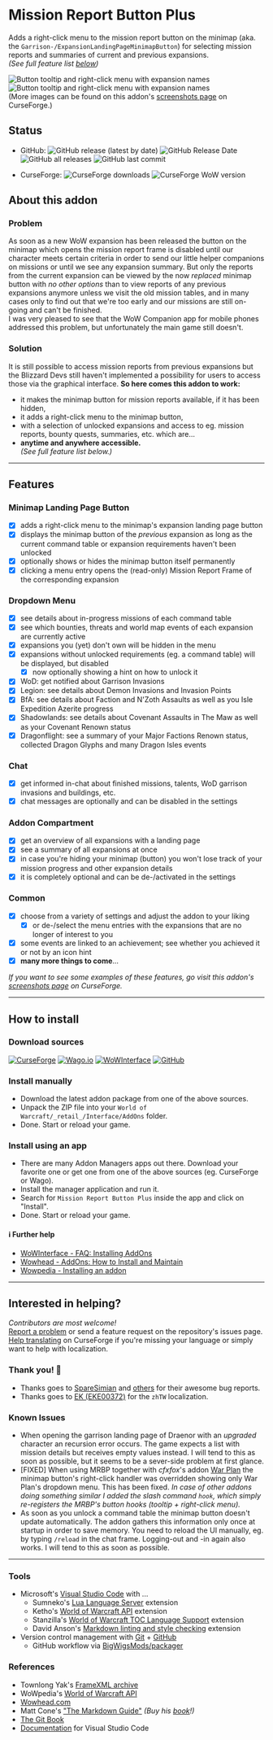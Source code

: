 # Mission Report Button Plus

Adds a right-click menu to the mission report button on the minimap (aka. the `Garrison-/ExpansionLandingPageMinimapButton`) for selecting mission reports and summaries of current and previous expansions.  
*(See full feature list [below](#features))*

![Button tooltip and right-click menu with expansion names](https://raw.githubusercontent.com/erglo/mission-report-button-plus/main/.screenshots/mbrp_tooltip-dropdown_df-winter.jpg "Button tooltip and right-click menu with expansion names")
![Button tooltip and right-click menu with expansion names](https://raw.githubusercontent.com/erglo/mission-report-button-plus/main/.screenshots/mrbp_menu-tooltip_df-summary.jpg "The MRBP Dragon Isles Summary tooltip")  
(More images can be found on this addon's [screenshots page](https://www.curseforge.com/wow/addons/mission-report-button-plus/screenshots) on CurseForge.)

## Status

+ GitHub:
  ![GitHub release (latest by date)](https://img.shields.io/github/v/release/erglo/mission-report-button-plus?label=latest&logo=GitHub&logoColor=lightgray) ![GitHub Release Date](https://img.shields.io/github/release-date/erglo/mission-report-button-plus?logo=GitHub&logoColor=lightgray) ![GitHub all releases](https://img.shields.io/github/downloads/erglo/mission-report-button-plus/total?logo=GitHub&logoColor=lightgray) ![GitHub last commit](https://img.shields.io/github/last-commit/erglo/mission-report-button-plus?logo=GitHub&logoColor=lightgray)

+ CurseForge:
  ![CurseForge downloads](https://cf.way2muchnoise.eu/full_461804_%20(E04E14-5A5A5A-FFFFFF-010101-1C1C1C).svg) ![CurseForge WoW version](https://cf.way2muchnoise.eu/versions/WoW-retail%20_461804_latest(5A5A5A-E04E14-FFFFFF-010101).svg)

## About this addon

### Problem

As soon as a new WoW expansion has been released the button on the minimap which opens the mission report frame is disabled until our character meets certain criteria in order to send our little helper companions on missions or until we see any expansion summary. But only the reports from the current expansion can be viewed by the now *replaced* minimap button with *no other options* than to view reports of any previous expansions anymore unless we visit the old mission tables, and in many cases only to find out that we're too early and our missions are still on-going and can't be finished.  
I was very pleased to see that the WoW Companion app for mobile phones addressed this problem, but unfortunately the main game still doesn't.

### Solution

It is still possible to access mission reports from previous expansions but the Blizzard Devs still haven't implemented a possibility for users to access those via the graphical interface. **So here comes this addon to work:**

+ it makes the minimap button for mission reports available, if it has been hidden,
+ it adds a right-click menu to the minimap button,
+ with a selection of unlocked expansions and access to eg. mission reports, bounty quests, summaries, etc. which are...
+ **anytime and anywhere accessible.**  
*(See full feature list below.)*

----

## Features

### Minimap Landing Page Button

+ [x] adds a right-click menu to the minimap's expansion landing page button
+ [x] displays the minimap button of the *previous* expansion as long as the current command table or expansion requirements haven't been unlocked
+ [x] optionally shows or hides the minimap button itself permanently
+ [x] clicking a menu entry opens the (read-only) Mission Report Frame of the corresponding expansion

### Dropdown Menu

+ [x] see details about in-progress missions of each command table
+ [x] see which bounties, threats and world map events of each expansion are currently active
+ [x] expansions you (yet) don't own will be hidden in the menu
+ [x] expansions without unlocked requirements (eg. a command table) will be displayed, but disabled
  + [x] now optionally showing a hint on how to unlock it
+ [x] WoD: get notified about Garrison Invasions
+ [x] Legion: see details about Demon Invasions and Invasion Points
+ [x] BfA: see details about Faction and N'Zoth Assaults as well as you Isle Expedition Azerite progress
+ [x] Shadowlands: see details about Covenant Assaults in The Maw as well as your Covenant Renown status
+ [x] Dragonflight: see a summary of your Major Factions Renown status, collected Dragon Glyphs and many Dragon Isles events

### Chat

+ [x] get informed in-chat about finished missions, talents, WoD garrison invasions and buildings, etc.
+ [x] chat messages are optionally and can be disabled in the settings

### Addon Compartment

+ [x] get an overview of all expansions with a landing page
+ [x] see a summary of all expansions at once
+ [x] in case you're hiding your minimap (button) you won't lose track of your mission progress and other expansion details
+ [x] it is completely optional and can be de-/activated in the settings

### Common

+ [x] choose from a variety of settings and adjust the addon to your liking
  + [x] or de-/select the menu entries with the expansions that are no longer of interest to you
+ [x] some events are linked to an achievement; see whether you achieved it or not by an icon hint
+ [x] **many more things to come**...

*If you want to see some examples of these features, go visit this addon's [screenshots page](https://www.curseforge.com/wow/addons/mission-report-button-plus/screenshots) on CurseForge.*

----

## How to install

### Download sources

[![CurseForge](https://img.shields.io/badge/%F0%9F%94%97-CurseForge-f16436)](https://www.curseforge.com/wow/addons/mission-report-button-plus) [![Wago.io](https://img.shields.io/badge/%F0%9F%94%97-Wago.io-c1272d)](https://addons.wago.io/addons/mission-report-button-plus) [![WoWInterface](https://img.shields.io/badge/%F0%9F%94%97-WoWInterface-da8a00)](https://www.wowinterface.com/downloads/info26583-MissionReportButtonPlus.html) [![GitHub](https://img.shields.io/badge/%F0%9F%94%97-GitHub-6e7681)](https://github.com/erglo/mission-report-button-plus)

### Install manually

+ Download the latest addon package from one of the above sources.
+ Unpack the ZIP file into your `World of Warcraft/_retail_/Interface/AddOns` folder.
+ Done. Start or reload your game.

### Install using an app

+ There are many Addon Managers apps out there. Download your favorite one or get one from one of the above sources (eg. CurseForge or Wago).
+ Install the manager application and run it.
+ Search for `Mission Report Button Plus` inside the app and click on "Install".
+ Done. Start or reload your game.

#### ℹ Further help

+ [WoWInterface - FAQ: Installing AddOns](https://www.wowinterface.com/forums/faq.php?faq=install)
+ [Wowhead - AddOns: How to Install and Maintain](https://www.wowhead.com/guide/addons-how-to-install-and-maintain-1998)
+ [Wowpedia - Installing an addon](https://wowpedia.fandom.com/wiki/AddOn#Installing_an_addon)

----

## Interested in helping?

*Contributors are most welcome!*  
[Report a problem](https://github.com/erglo/mission-report-button-plus/issues) or send a feature request on the repository's issues page.  
[Help translating](https://www.curseforge.com/wow/addons/mission-report-button-plus/localization) on CurseForge if you're missing your language or simply want to help with localization.

### Thank you! 🎉

+ Thanks goes to [SpareSimian](https://github.com/SpareSimian) and [others](https://github.com/erglo/mission-report-button-plus/issues?q=is%3Aissue+is%3Aclosed) for their awesome bug reports.
+ Thanks goes to [EK (EKE00372)](https://github.com/EKE00372) for the `zhTW` localization.

### Known Issues

+ When opening the garrison landing page of Draenor with an *upgraded* character an recursion error occurs. The game expects a list with mission details but receives empty values instead. I will tend to this as soon as possible, but it seems to be a sever-side problem at first glance.
+ [FIXED] When using MRBP together with *cfxfox*'s addon [War Plan](https://beta.curseforge.com/wow/addons/war-plan) the minimap button's right-click handler was overridden showing only War Plan's dropdown menu. This has been fixed.
*In case of other addons doing something similar I added the slash command `hook`, which simply re-registers the MRBP's button hooks (tooltip + right-click menu).*
+ As soon as you unlock a command table the minimap button doesn't update automatically. The addon gathers this information only once at startup in order to save memory. You need to reload the UI manually, eg. by typing `/reload` in the chat frame. Logging-out and -in again also works. I will tend to this as soon as possible.

----

### Tools

+ Microsoft's [Visual Studio Code](https://code.visualstudio.com) with ...
  + Sumneko's [Lua Language Server](https://github.com/LuaLS/lua-language-server) extension
  + Ketho's [World of Warcraft API](https://github.com/Ketho/vscode-wow-api) extension
  + Stanzilla's [World of Warcraft TOC Language Support](https://github.com/Stanzilla/vscode-wow-toc) extension
  + David Anson's [Markdown linting and style checking](https://github.com/DavidAnson/vscode-markdownlint) extension
+ Version control management with [Git](https://git-scm.com) + [GitHub](https://github.com/)
  + GitHub workflow via [BigWigsMods/packager](https://github.com/BigWigsMods/packager)

### References

+ Townlong Yak's [FrameXML archive](https://www.townlong-yak.com/framexml/live)
+ WoWpedia's [World of Warcraft API](https://wowpedia.fandom.com/wiki/World_of_Warcraft_API)
+ [Wowhead.com](https://www.wowhead.com)
+ Matt Cone's ["The Markdown Guide"](https://www.markdownguide.org)
  *(Buy his [book](https://www.markdownguide.org/book)!)*
+ [The Git Book](https://git-scm.com/book)
+ [Documentation](https://code.visualstudio.com/docs) for Visual Studio Code
